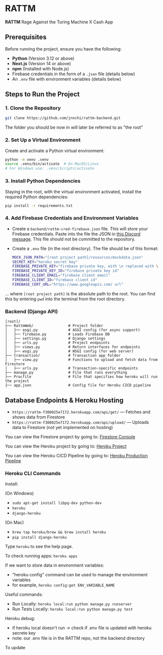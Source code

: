 
# RATTM

**RATTM** Rage Against the Turing Machine X Cash App

## Prerequisites

Before running the project, ensure you have the following:
- **Python** (Version 3.12 or above)
- **Next.js** (Version 14 or above)
- **npm** (Installed with Node.js)
- Firebase credentials in the form of a `.json` file (details below)
- An `.env` file with environment variables (details below)

## Steps to Run the Project

### 1. Clone the Repository

```bash
git clone https://github.com/jnnchi/rattm-backend.git
```

The folder you should be now in will later be referred to as "the root"

### 2. Set Up a Virtual Environment

Create and activate a Python virtual environment:

```bash
python -m venv .venv
source .venv/bin/activate  # On MacOS/Linux
# For Windows use: .venv\Scripts\activate
```

### 3. Install Python Dependencies

Staying in the root, with the virtual environment activated, install the required Python dependencies:

```bash
pip install -r requirements.txt
```

### 4. Add Firebase Credentials and Environment Variables

- Create a `backend/rattm-cred-firebase.json` file. This will store your Firebase credentials. Paste into the file the JSON in [this Discord message](https://discord.com/channels/1281256285618307082/1283811324018556938/1291457826463678505). This file should not be committed to the repository.

- Create a `.env` file (in the root directory). The file should be of this format:

    ```bash
    MOCK_JSON_PATH="[root project path]/resources/mockdata.json"
    SECRET_KEY="heroku secret key"
    FIREBASE_PRIVATE_KEY="firebase private key, with \n replaced with \\n"
    FIREBASE_PRIVATE_KEY_ID="firebase private key id"
    FIREBASE_CLIENT_EMAIL="firebase client email"
    FIREBASE_CLIENT_ID="firebace client id"
    FIREBASE_CERT_URL="https://www.googleapis.com/ url"
    ```

... where `[root project path]` is the absolute path to the root. You can find this by entering `pwd` into the terminal from the root directory.


### Backend (Django API)

```plaintext
[root]/
├── RattmWeb/                # Project folder
│   ├── asgi.py              # ASGI config (for async support)
│   ├── firebase.py          # Loads Firebase DB
│   ├── settings.py          # Django settings
│   ├── urls.py              # Project endpoints
│   ├── views.py             # Return interfaces for endpoints
│   ├── wsgi.py              # WSGI config (for web server)
├── transaction/             # Transaction app folder
│   ├── view.py              # Functions to upload and fetch data from Firestore
│   ├── urls.py              # Transaction-specific endpoints
├── manage.py                # File that runs everything
├── Procfile                 # File that specifies how heroku will run the project
├── app.json                 # Config file for Heroku CICD pipeline
```

## Database Endpoints & Heroku Hosting

- `https://rattm-f300025e7172.herokuapp.com/api/get/` — Fetches and shows data from Firestore
- `https://rattm-f300025e7172.herokuapp.com/api/upload/` — Uploads data to Firestore (not yet implemented on hosting)

You can view the Firestore project by going to:
[Firestore Console](https://console.cloud.google.com/firestore/databases/-default-/data/panel/transactions/1LpRig3D7NipgPG67P3O?project=rattm-tli)

You can view the Heroku project by going to: 
[Heroku Project](https://dashboard.heroku.com/apps/rattm)

You can view the Heroku CICD Pipeline by going to: 
[Heroku Production Pipeline](https://dashboard.heroku.com/pipelines/2bae1f11-094f-445a-83ed-b9a4d0511b7d)

### Heroku CLI Commands
Install: 

(On Windows)
- `sudo apt-get install libpq-dev python-dev`
- `heroku`
- `django-heroku`

(On Mac) 
- `brew tap heroku/brew && brew install heroku`
- `pip install django-heroku`

Type `heroku` to see the help page. 

To check running apps: `heroku apps`

If we want to store data in environment variables: 
- "heroku config" command can be used to manage the environment variables
- for example, `heroku config:get ENV_VARIABLE_NAME`

Useful commands:
- Run Locally: `heroku local:run python manage.py runserver`
- Run Tests Locally: `heroku local:run python manage.py test`

Heroku debug: 
- if heroku local doesn't run -> check if .env file is updated with heroku secrete key 
- note: our .env file is in the RATTM repo, not the backend directory
    
To update 
